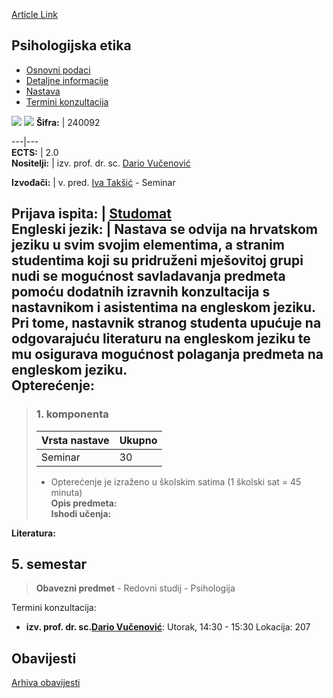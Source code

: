[Article Link](https://www.fhs.hr/predmet/psieti_a)

## Psihologijska etika
  * [Osnovni podaci](https://www.fhs.hr/predmet/psieti_a#v1id-523810_36274_1_0 "Osnovni podaci")
  * [Detaljne informacije](https://www.fhs.hr/predmet/psieti_a#v1id-523810_36274_1_1 "Detaljne informacije")
  * [Nastava](https://www.fhs.hr/predmet/psieti_a#v1id-523810_36274_1_2 "Nastava")
  * [Termini konzultacija](https://www.fhs.hr/predmet/psieti_a#v1id-523810_36274_1_3 "Termini konzultacija")


[![](https://www.fhs.hr/img/flags/gif/hr.gif)](https://www.fhs.hr/predmet/psieti_a) [![](https://www.fhs.hr/img/flags/gif/gb.gif)](https://www.fhs.hr/en/course/efp)
**Šifra:** |  240092  
  
---|---  
**ECTS:** |  2.0   
**Nositelji:** |  izv. prof. dr. sc. [Dario Vučenović](https://www.fhs.hr/djelatnik/dario.vucenovic)   
  
**Izvođači:** |  v. pred. [Iva Takšić](https://www.fhs.hr/djelatnik/iva.taksic) - Seminar  
  
**Prijava ispita:** |  [Studomat](http://www.isvu.hr/studomat)  
**Engleski jezik:** |  Nastava se odvija na hrvatskom jeziku u svim svojim elementima, a stranim studentima koji su pridruženi mješovitoj grupi nudi se mogućnost savladavanja predmeta pomoću dodatnih izravnih konzultacija s nastavnikom i asistentima na engleskom jeziku. Pri tome, nastavnik stranog studenta upućuje na odgovarajuću literaturu na engleskom jeziku te mu osigurava mogućnost polaganja predmeta na engleskom jeziku.   
**Opterećenje:**  
---  
> ### 1. komponenta
> | Vrsta nastave | Ukupno  
> ---|---  
> Seminar | 30  
> * Opterećenje je izraženo u školskim satima (1 školski sat = 45 minuta)   
**Opis predmeta:**  
> **Ishodi učenja:**  

  
**Literatura:**  

  
**5. semestar**  
---  
> **Obavezni predmet** - Redovni studij - Psihologija  
>   
Termini konzultacija: 
  * **izv. prof. dr. sc.[Dario Vučenović](https://www.fhs.hr/djelatnik/dario.vucenovic)**: 
Utorak, 14:30 - 15:30
Lokacija: 207 


## Obavijesti
[Arhiva obavijesti](https://www.fhs.hr/predmet/psieti_a?@=21izd#news_122200 "Arhiva obavijesti")

